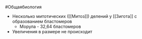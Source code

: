 #Общаябиология 
- Несколько митотических ([[Митоз]]) делений у [[Зигота]] с образованием бластомеров
	- Морула - 32,64 бластомеров
- Увеличения в размере не происходит